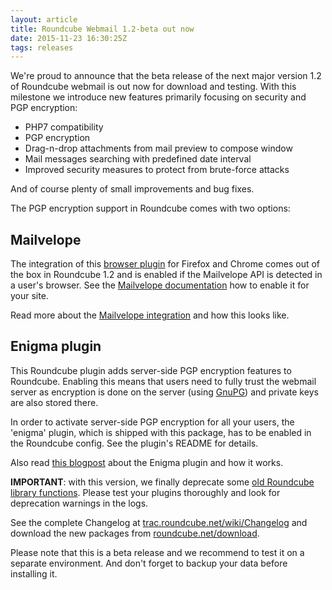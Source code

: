 ```yaml
---
layout: article
title: Roundcube Webmail 1.2-beta out now
date: 2015-11-23 16:30:25Z
tags: releases
---
```

We're proud to announce that the beta release of the next major version 1.2 of 
Roundcube webmail is out now for download and testing. With this milestone 
we introduce new features primarily focusing on security and PGP encryption:

* PHP7 compatibility
* PGP encryption
* Drag-n-drop attachments from mail preview to compose window
* Mail messages searching with predefined date interval
* Improved security measures to protect from brute-force attacks

And of course plenty of small improvements and bug fixes.

The PGP encryption support in Roundcube comes with two options:

## Mailvelope

The integration of this [browser plugin](https://www.mailvelope.com) for Firefox 
and Chrome comes  out of the box in Roundcube 1.2 and is enabled if the Mailvelope 
API is detected in a user's browser. See the [Mailvelope documentation](https://www.mailvelope.com/en/help#watchlist) 
how to enable it for your site.

Read more about the [Mailvelope integration](https://kolabian.wordpress.com/2015/10/10/mailvelope-integration-pgp-encryption/) 
and how this looks like.

## Enigma plugin

This Roundcube plugin adds server-side PGP encryption features to Roundcube. Enabling this 
means that users need to fully trust the webmail server as encryption is done on the server 
(using [GnuPG](https://gnupg.org)) and private keys are also stored there.

In order to activate server-side PGP encryption for all your users, the 'enigma'
plugin, which is shipped with this package, has to be enabled in the Roundcube config.
See the plugin's README for details.

Also read [this blogpost](https://kolabian.wordpress.com/2015/10/13/enigma-plugin-pgp-encryption/) 
about the Enigma plugin and how it works.

**IMPORTANT**: with this version, we finally deprecate some [old Roundcube library functions](https://github.com/roundcube/roundcubemail/blob/master/program/include/bc.php).
Please test your plugins thoroughly and look for deprecation warnings in the logs.

See the complete Changelog at [trac.roundcube.net/wiki/Changelog](http://trac.roundcube.net/wiki/Changelog) 
and download the new packages from  [roundcube.net/download](http://roundcube.net/download). 

Please note that this is a beta release and we recommend to test it on a
separate environment. And don't forget to backup your data before installing it.
